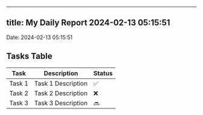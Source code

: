 
---
title: My Daily Report 2024-02-13 05:15:51
---

Date: 2024-02-13 05:15:51

## Tasks Table

| Task | Description | Status |
|------|-------------|--------|
| Task 1 | Task 1 Description | ✅ |
| Task 2 | Task 2 Description | ❌ |
| Task 3 | Task 3 Description | 🔜 |
